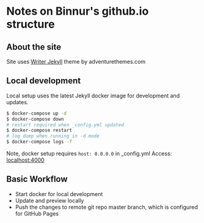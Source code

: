 # Notes on Binnur's github.io structure

## About the site
Site uses [Writer Jekyll](https://themeforest.net/item/writer-a-minimal-blog-for-jekyll/10562560) theme
by adventurethemes.com

## Local development
Local setup uses the latest Jekyll docker image for development and updates.
```sh
$ docker-compose up -d
$ docker-compose down
# restart required when _config.yml updated
$ docker-compose restart
# log dump when running in -d mode
$ docker-compose logs -f
```

Note, docker setup requires `host: 0.0.0.0` in _config.yml
Access: [localhost:4000](http://localhost:4000)

## Basic Workflow
- Start docker for local development
- Update and preview locally
- Push the changes to remote git repo master branch, which is configured for GitHub Pages


